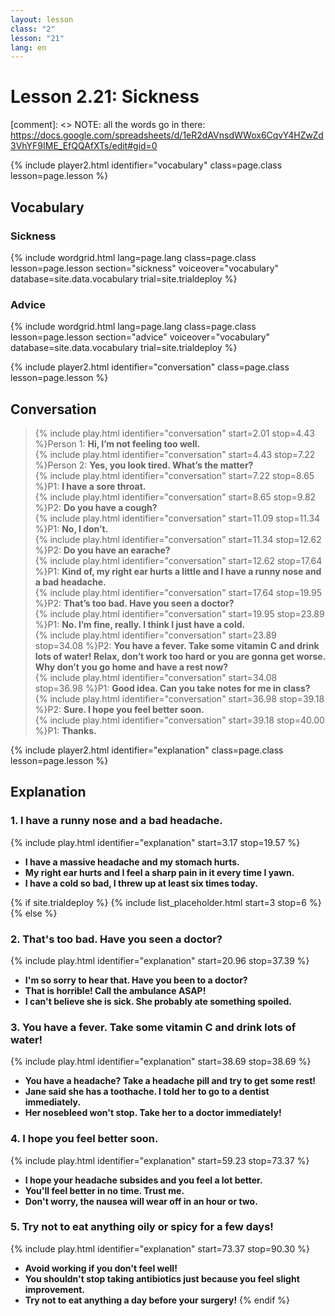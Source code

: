 ```yaml
---
layout: lesson
class: "2"
lesson: "21"
lang: en
---
```



# Lesson 2.21: Sickness 

[comment]: <> NOTE: all the words go in there: https://docs.google.com/spreadsheets/d/1eR2dAVnsdWWox6CqvY4HZwZd3VhYF9IME_EfQQAfXTs/edit#gid=0

{% include player2.html identifier="vocabulary" class=page.class lesson=page.lesson %}
## Vocabulary 


### Sickness 

{% include wordgrid.html lang=page.lang
		class=page.class 
		lesson=page.lesson 
		section="sickness"
		voiceover="vocabulary"
		database=site.data.vocabulary 
		trial=site.trialdeploy %}


### Advice 

{% include wordgrid.html lang=page.lang
		class=page.class 
		lesson=page.lesson 
		section="advice"
		voiceover="vocabulary"
		database=site.data.vocabulary 
		trial=site.trialdeploy %}




{% include player2.html identifier="conversation" class=page.class lesson=page.lesson %}

## Conversation

> {% include play.html identifier="conversation" start=2.01 stop=4.43 %}Person 1: __Hi, I’m not feeling too well.__  
> {% include play.html identifier="conversation" start=4.43 stop=7.22 %}Person 2: __Yes, you look tired. What’s the matter?__    
> {% include play.html identifier="conversation" start=7.22 stop=8.65 %}P1: __I have a sore throat.__   
> {% include play.html identifier="conversation" start=8.65 stop=9.82 %}P2: __Do you have a cough?__  
> {% include play.html identifier="conversation" start=11.09 stop=11.34 %}P1: __No, I don’t.__  
> {% include play.html identifier="conversation" start=11.34 stop=12.62 %}P2: __Do you have an earache?__  
> {% include play.html identifier="conversation" start=12.62 stop=17.64 %}P1: __Kind of, my right ear hurts a little and I have a runny nose and a bad headache.__  
> {% include play.html identifier="conversation" start=17.64 stop=19.95 %}P2: __That’s too bad. Have you seen a doctor?__    
> {% include play.html identifier="conversation" start=19.95 stop=23.89 %}P1: __No. I’m fine, really. I think I just have a cold.__    
> {% include play.html identifier="conversation" start=23.89 stop=34.08 %}P2: __You have a fever. Take some vitamin C and drink lots of water! Relax, don’t work too hard or you are gonna get worse. Why don’t you go home and have a rest now?__  
> {% include play.html identifier="conversation" start=34.08 stop=36.98 %}P1: __Good idea. Can you take notes for me in class?__  
> {% include play.html identifier="conversation" start=36.98 stop=39.18 %}P2: __Sure. I hope you feel better soon.__  
> {% include play.html identifier="conversation" start=39.18 stop=40.00 %}P1: __Thanks.__  


{% include player2.html identifier="explanation" class=page.class lesson=page.lesson %}

## Explanation
### 1. I have a runny nose and a bad headache.
{% include play.html identifier="explanation" start=3.17 stop=19.57 %}

- __I have a massive headache and my stomach hurts.__ 
- __My right ear hurts and I feel a sharp pain in it every time I yawn.__ 
- __I have a cold so bad, I threw up at least six times today.__  


{% if site.trialdeploy %}
  {% include list_placeholder.html start=3 stop=6 %}
  {% else %}
  

### 2. That's too bad. Have you seen a doctor?
{% include play.html identifier="explanation" start=20.96 stop=37.39 %}

- __I'm so sorry to hear that. Have you been to a doctor?__ 
- __That is horrible! Call the ambulance ASAP!__ 
- __I can't believe she is sick. She probably ate something spoiled.__ 

### 3. You have a fever. Take some vitamin C and drink lots of water!
{% include play.html identifier="explanation" start=38.69 stop=38.69 %}

- __You have a headache? Take a headache pill and try to get some rest!__ 
- __Jane said she has a toothache. I told her to go to a dentist immediately.__ 
- __Her nosebleed won't stop. Take her to a doctor immediately!__  

### 4. I hope you feel better soon. 
{% include play.html identifier="explanation" start=59.23 stop=73.37 %}

- __I hope your headache subsides and you feel a lot better.__ 
- __You'll feel better in no time. Trust me.__
- __Don't worry, the nausea will wear off in an hour or two.__

### 5. Try not to eat anything oily or spicy for a few days!
{% include play.html identifier="explanation" start=73.37 stop=90.30 %}
- __Avoid working if you don't feel well!__
- __You shouldn't stop taking antibiotics just because you feel slight improvement.__
- __Try not to eat anything a day before your surgery!__
{% endif %}